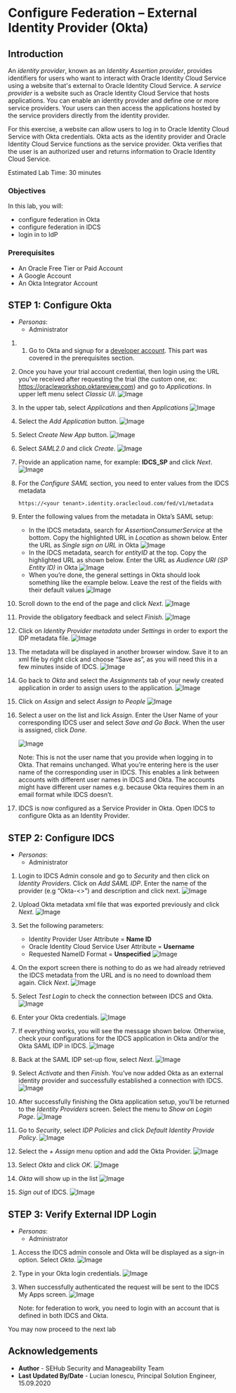 # Configure Federation – External Identity Provider (Okta)

## Introduction

An *identity provider*, known as an *Identity Assertion provider*, provides identifiers for users who want to interact with Oracle Identity Cloud Service using a website that's external to Oracle Identity Cloud Service. A *service provider* is a website such as Oracle Identity Cloud Service that hosts applications. You can enable an identity provider and define one or more service providers. Your users can then access the applications hosted by the service providers directly from the identity provider.

For this exercise, a website can allow users to log in to Oracle Identity Cloud Service with Okta credentials.  Okta acts as the identity provider and Oracle Identity Cloud Service functions as the service provider.  Okta verifies that the user is an authorized user and returns information to Oracle Identity Cloud Service.  


Estimated Lab Time: 30 minutes


### Objectives

In this lab, you will:
*	configure federation in Okta
*	configure federation in IDCS
*	login in to IdP


### Prerequisites

* An Oracle Free Tier or Paid Account
* A Google Account
* An Okta Integrator Account


## **STEP 1**: Configure Okta

* *Personas*:
    - Administrator

1.	1.	Go to Okta and signup for a  [developer account](https://www.okta.com/integrate/signup/). This part was covered in the prerequisites section.

2.	Once you have your trial account credential, then login using the URL you’ve received after requesting the trial (the custom one, ex: https://oracleworkshop.oktareview.com) and go to *Applications*.  In upper left menu select *Classic UI*.
    ![Image](images/L4001.png)

3.	In the upper tab, select *Applications* and then *Applications*
    ![Image](images/L4002.png)

4.	Select the *Add Application* button.
    ![Image](images/L4003.png)

5.	Select *Create New App* button.
    ![Image](images/L4004.png)

6.	Select *SAML2.0* and click *Create*.
    ![Image](images/L4005.png)

7.	Provide an application name, for example: **IDCS_SP** and click *Next*.
    ![Image](images/L4006.png)

8.	For the *Configure SAML* section, you need to enter values from the IDCS metadata

    ```
    https://<your tenant>.identity.oraclecloud.com/fed/v1/metadata
    ```

9. Enter the following values from the metadata in Okta’s SAML setup:
    * In the IDCS metadata, search for *AssertionConsumerService* at the bottom. Copy the highlighted URL in *Location* as shown below. Enter the URL as *Single sign on URL* in Okta
    ![Image](images/L4007.png)
    * In the IDCS metadata, search for *entityID* at the top. Copy the highlighted URL as shown below. Enter the URL as *Audience URI (SP Entity ID)* in Okta
    ![Image](images/L4008.png)
    * When you’re done, the general settings in Okta should look something like the example below. Leave the rest of the fields with their default values
    ![Image](images/L4009.png)

10.	Scroll down to the end of the page and click *Next*.
    ![Image](images/L4010.png)

11.	Provide the obligatory feedback and select *Finish*.
    ![Image](images/L4011.png)

12.	Click on *Identity Provider metadata* under *Settings* in order to export the IDP metadata file.
    ![Image](images/L4012.png)

13.	The metadata will be displayed in another browser window.  Save it to an xml file by right click and choose “Save as”, as you will need this in a few minutes inside of IDCS.
    ![Image](images/L4013.png)

14.	Go back to *Okta* and select the *Assignments* tab of your newly created application in order to assign users to the application.
    ![Image](images/L4014.png)

15.	Click on *Assign* and select *Assign to People*
    ![Image](images/L4015.png)

16.	Select a user on the list and lick *Assign*. Enter the User Name of your corresponding IDCS user and select *Save and Go Back*. When the user is assigned, click *Done*.

    ![Image](images/L4016.png)

    Note: This is not the user name that you provide when logging in to Okta. That remains unchanged. What you’re entering here is the user name of the corresponding user in IDCS. This enables a link between accounts with different user names in IDCS and Okta. The accounts might have different user names e.g. because Okta requires them in an email format while IDCS doesn’t.

17.	IDCS is now configured as a Service Provider in Okta. Open IDCS to configure Okta as an Identity Provider.


## **STEP 2**: Configure IDCS

* *Personas*:
    - Administrator

1. Login to IDCS Admin console and go to *Security* and then click on *Identity Providers*. Click on *Add SAML IDP*.  Enter the name of the provider  (e.g “Okta-<<student name>>”) and description and click next.
    ![Image](images/L4017.png)

2. Upload Okta metadata xml file that was exported previously and click *Next*.
    ![Image](images/L4018.png)

3.	Set the following parameters:

    * Identity Provider User Attribute = **Name ID**
    * Oracle Identity Cloud Service User Attribute = **Username**
    * Requested NameID Format = **Unspecified**
    ![Image](images/L4019.png)

4.	On the export screen there is nothing to do as we had already retrieved the IDCS metadata from the URL and is no need to download them again. Click *Next*.
    ![Image](images/L4020.png)

5.	Select *Test Login* to check the connection between IDCS and Okta.
    ![Image](images/L4021.png)

6.	Enter your Okta credentials.
    ![Image](images/L4022.png)

7.	If everything works, you will see the message shown below. Otherwise, check your configurations for the IDCS application in Okta and/or the Okta SAML IDP in IDCS.
    ![Image](images/L4023.png)

8.	Back at the SAML IDP set-up flow, select *Next*.
    ![Image](images/L4024.png)

9.	Select *Activate* and then *Finish*. You’ve now added Okta as an external identity provider and successfully established a connection with IDCS.
    ![Image](images/L4025.png)

10.	After successfully finishing the Okta application setup, you’ll be returned to the *Identity Providers* screen. Select the menu to *Show on Login Page*.
    ![Image](images/L4026.png)

11.	Go to *Security*, select *IDP Policies* and click *Default Identity Provide Policy*.
    ![Image](images/L4027.png)

12.	Select the *+ Assign* menu option and add the Okta Provider.
    ![Image](images/L4028.png)

13.	 Select *Okta* and click *OK*.
    ![Image](images/L4029.png)

14.	 *Okta* will show up in the list
    ![Image](images/L4030.png)

15.	 *Sign out* of IDCS.
    ![Image](images/L4031.png)


## **STEP 3**: Verify External IDP Login  

* *Personas*:
    - Administrator

1. Access the IDCS admin console and Okta will be displayed as a sign-in option. Select *Okta*.
    ![Image](images/L4032.png)

2. Type in your Okta login credentials.
    ![Image](images/L4033.png)

3. When successfully authenticated the request will be sent to the IDCS My Apps screen.
    ![Image](images/L4034.png)

    Note: for federation to work, you need to login with an account that is defined in both IDCS and Okta.

You may now proceed to the next lab

## Acknowledgements
* **Author** - SEHub Security and Manageability Team
* **Last Updated By/Date** - Lucian Ionescu, Principal Solution Engineer, 15.09.2020



